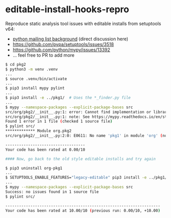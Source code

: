 # editable-install-hooks-repro
Reproduce static analysis tool issues with editable installs from setuptools v64:
- [python mailing list background](https://mail.python.org/archives/list/typing-sig@python.org/thread/IIVBPYDZR5T5BGPAWFVYS5ZPYDXGVHQN/#OSWHT5VSRGKPSPYD7PQWR2M4OCSL5WO3) (direct discussion here)
- https://github.com/pypa/setuptools/issues/3518
- https://github.com/python/mypy/issues/13392
- ... feel free to PR to add more

```sh
$ cd pkg2
$ python3 -m venv .venv
...
$ source .venv/bin/activate
...
$ pip3 install mypy pylint
...
$ pip3 install -e ../pkg1/  # Uses the *_finder.py file
...
$ mypy --namespace-packages --explicit-package-bases src
src/org/pkg2/__init__.py:1: error: Cannot find implementation or library stub for module named "org.pkg1"
src/org/pkg2/__init__.py:1: note: See https://mypy.readthedocs.io/en/stable/running_mypy.html#missing-imports
Found 1 error in 1 file (checked 1 source file)
$ pylint src/
************* Module org.pkg2
src/org/pkg2/__init__.py:2:0: E0611: No name 'pkg1' in module 'org' (no-name-in-module)

-----------------------------------
Your code has been rated at 0.00/10

#### Now, go back to the old style editable installs and try again

$ pip3 uninstall org-pkg1
...
$ SETUPTOOLS_ENABLE_FEATURES="legacy-editable" pip3 install -e ../pkg1/  # Uses the *.egg-link file
...
$ mypy --namespace-packages --explicit-package-bases src
Success: no issues found in 1 source file
$ pylint src/

--------------------------------------------------------------------
Your code has been rated at 10.00/10 (previous run: 0.00/10, +10.00)

```
